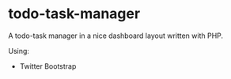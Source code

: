 # todo-task-manager
A todo-task manager in a nice dashboard layout written with PHP.

Using:
 - Twitter Bootstrap
